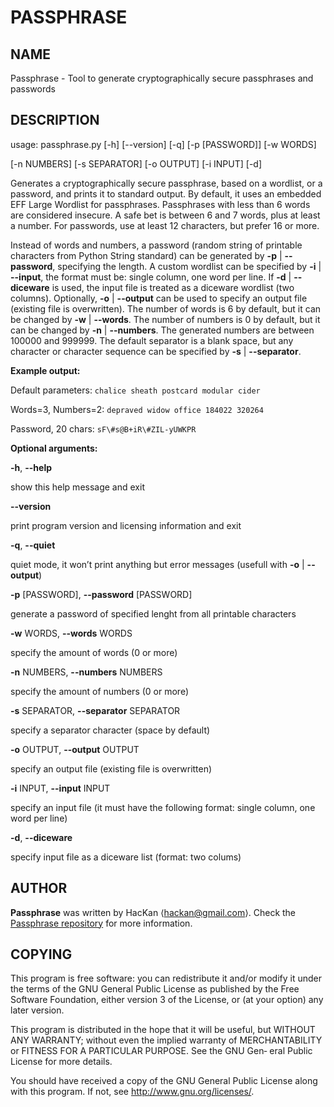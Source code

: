 # PASSPHRASE

## NAME

Passphrase - Tool to generate cryptographically secure passphrases and
passwords

## DESCRIPTION

usage: passphrase.py \[-h\] \[--version\] \[-q\] \[-p \[PASSWORD\]\]
\[-w WORDS\]

\[-n NUMBERS\] \[-s SEPARATOR\] \[-o OUTPUT\] \[-i INPUT\] \[-d\]

Generates a cryptographically secure passphrase, based on a wordlist, or
a password, and prints it to standard output. By default, it uses an
embedded EFF Large Wordlist for passphrases. Passphrases with less than
6 words are considered insecure. A safe bet is between 6 and 7 words,
plus at least a number. For passwords, use at least 12 characters, but
prefer 16 or more.

Instead of words and numbers, a password (random string of printable
characters from Python String standard) can be generated by **-p** |
**--password**, specifying the length. A custom wordlist can be
specified by **-i** | **--input**, the format must be: single column,
one word per line. If **-d** | **--diceware** is used, the input file is
treated as a diceware wordlist (two columns). Optionally, **-o** |
**--output** can be used to specify an output file (existing file is
overwritten). The number of words is 6 by default, but it can be changed
by **-w** | **--words**. The number of numbers is 0 by default, but it
can be changed by **-n** | **--numbers**. The generated numbers are
between 100000 and 999999. The default separator is a blank space, but any
character or character sequence can be specified by **-s** |
**--separator**.

**Example output:**

Default parameters: `chalice sheath postcard modular cider`

Words=3, Numbers=2: `depraved widow office 184022 320264`

Password, 20 chars: `sF\#s@B+iR\#ZIL-yUWKPR`

**Optional arguments:**

**-h**, **--help**

show this help message and exit

**--version**

print program version and licensing information and exit

**-q**, **--quiet**

quiet mode, it won’t print anything but error messages (usefull with
**-o** | **--output**)

**-p** \[PASSWORD\], **--password** \[PASSWORD\]

generate a password of specified lenght from all printable characters

**-w** WORDS, **--words** WORDS

specify the amount of words (0 or more)

**-n** NUMBERS, **--numbers** NUMBERS

specify the amount of numbers (0 or more)

**-s** SEPARATOR, **--separator** SEPARATOR

specify a separator character (space by default)

**-o** OUTPUT, **--output** OUTPUT

specify an output file (existing file is overwritten)

**-i** INPUT, **--input** INPUT

specify an input file (it must have the following format: single column,
one word per line)

**-d**, **--diceware**

specify input file as a diceware list (format: two colums)

## AUTHOR
**Passphrase** was written by HacKan ⟨hackan@gmail.com⟩.  Check the [Passphrase repository](https://github.com/hackancuba/passphrase-py/) for more information.

## COPYING
This  program  is  free  software:  you  can  redistribute it and/or modify it under the terms of the GNU General Public License as published by the Free Software Foundation, either version 3 of the
License, or (at your option) any later version.

This program is distributed in the hope that it will be useful, but WITHOUT ANY WARRANTY; without even the implied warranty of MERCHANTABILITY or FITNESS FOR A PARTICULAR PURPOSE.  See the GNU  Gen‐
eral Public License for more details.

You should have received a copy of the GNU General Public License along with this program.  If not, see <http://www.gnu.org/licenses/>.
